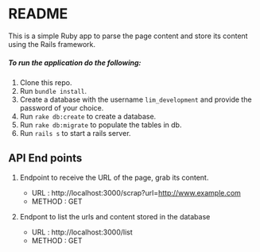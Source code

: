 # README

This is a simple Ruby app to parse the page content and store its content using the Rails framework.

##### To run the application do the following:

1. Clone this repo.
2. Run `bundle install`.
3. Create a database with the username `lim_development` and provide the password of your choice.
4. Run `rake db:create` to create a database.
5. Run `rake db:migrate` to populate the tables in db.
6. Run `rails s` to start a rails server.

## API End points

1. Endpoint to receive the URL of the page, grab its content.

	* URL : http://localhost:3000/scrap?url=http://www.example.com
	* METHOD : GET

2. Endpont to list the urls and content stored in the database

	* URL : http://localhost:3000/list
	* METHOD : GET




